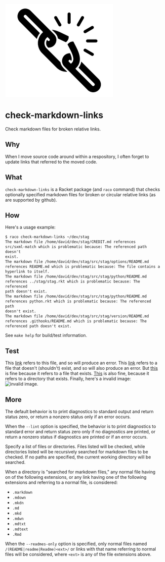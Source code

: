 ![check-markdown-links](check-markdown-links.png)

check-markdown-links
====================
Check markdown files for broken relative links.

Why
---
When I move source code around within a respository, I often forget to update
links that referred to the moved code.

What
----
`check-markdown-links` is a Racket package (and `raco` command) that checks
optionally specified markdown files for broken or circular relative links (as
are supported by github).

How
---
Here's a usage example:

    $ raco check-markdown-links ~/dev/stag
    The markdown file /home/david/dev/stag/CREDIT.md references
    src/sxml-match which is problematic because: The referenced path doesn't
    exist.
    The markdown file /home/david/dev/stag/src/stag/options/README.md
    references README.md which is problematic because: The file contains a
    hyperlink to itself.
    The markdown file /home/david/dev/stag/src/stag/python/README.md
    references ../stag/stag.rkt which is problematic because: The referenced
    path doesn't exist.
    The markdown file /home/david/dev/stag/src/stag/python/README.md
    references python.rkt which is problematic because: The referenced path
    doesn't exist.
    The markdown file /home/david/dev/stag/src/stag/version/README.md
    references .githooks/README.md which is problematic because: The
    referenced path doesn't exist.

See `make help` for build/test information.

Test
----
This [link](README.md) refers to this file, and so will produce an error. This
[link](sdkfjalsdfklj) refers to a file that doesn't (shouldn't) exist, and so
will also produce an error. But [this](check-markdown-links/check.rkt) is fine
because it refers to a file that exists. [This](check-markdown-links) is also
fine, because it refers to a directory that exists. Finally, here's a invalid
image: ![invalid image](not/there.jpg).

More
----
The default behavior is to print diagnostics to standard output and return
status zero, or return a nonzero status only if an error occurs.

When the `--lint` option is specified, the behavior is to print diagnostics
to standard error and return status zero only if no diagnostics are printed,
or return a nonzero status if diagnostics are printed or if an error occurs.

Specify a list of files or directories. Files listed will be checked, while
directories listed will be recursively searched for markdown files to be
checked. If no paths are specified, the current working directory will be
searched.

When a directory is "searched for markdown files," any normal file having on
of the following extensions, or any link having one of the following
extensions and referring to a normal file, is considered: 
- `.markdown`
- `.mdown`
- `.mkdn`
- `.md`
- `.mkd`
- `.mdwn`
- `.mdtxt`
- `.mdtext`
- `.Rmd`

When the `--readmes-only` option is specified, only normal files named
`/(README|readme|Readme)<ext>/` or links with that name referring to normal
files will be considered, where `<ext>` is any of the file extensions above.